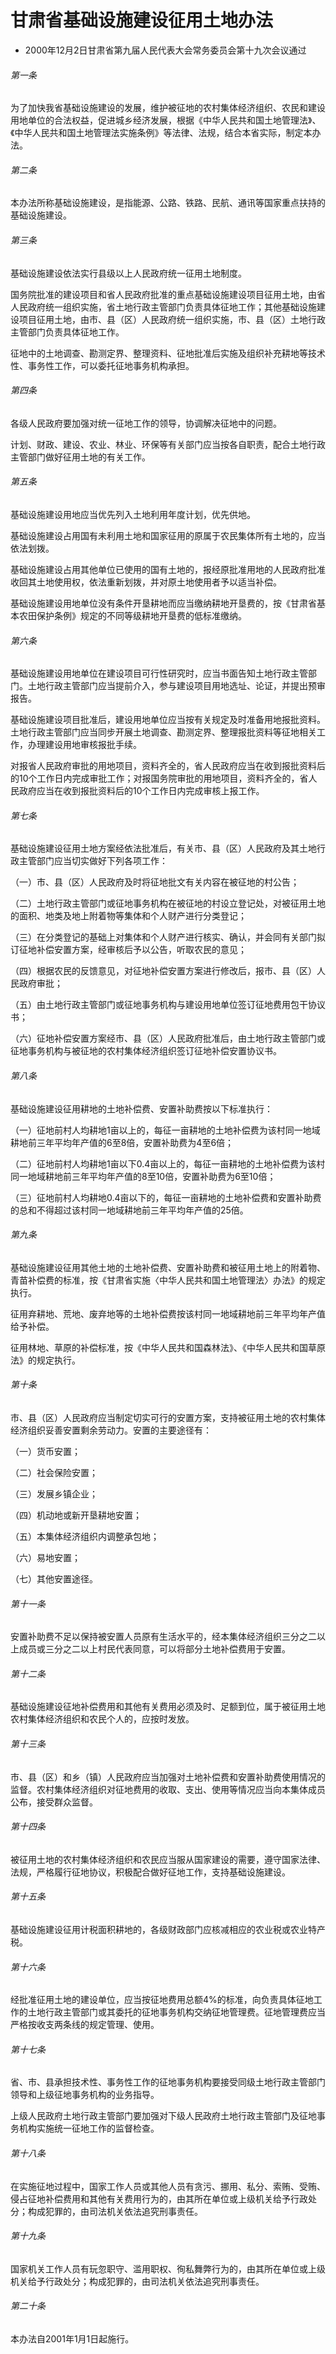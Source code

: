# 甘肃省基础设施建设征用土地办法

- 2000年12月2日甘肃省第九届人民代表大会常务委员会第十九次会议通过

<!-- INFO END -->

###### 第一条

为了加快我省基础设施建设的发展，维护被征地的农村集体经济组织、农民和建设用地单位的合法权益，促进城乡经济发展，根据《中华人民共和国土地管理法》、《中华人民共和国土地管理法实施条例》等法律、法规，结合本省实际，制定本办法。

###### 第二条

本办法所称基础设施建设，是指能源、公路、铁路、民航、通讯等国家重点扶持的基础设施建设。

###### 第三条

基础设施建设依法实行县级以上人民政府统一征用土地制度。

国务院批准的建设项目和省人民政府批准的重点基础设施建设项目征用土地，由省人民政府统一组织实施，省土地行政主管部门负责具体征地工作；其他基础设施建设项目征用土地，由市、县（区）人民政府统一组织实施，市、县（区）土地行政主管部门负责具体征地工作。

征地中的土地调查、勘测定界、整理资料、征地批准后实施及组织补充耕地等技术性、事务性工作，可以委托征地事务机构承担。

###### 第四条

各级人民政府要加强对统一征地工作的领导，协调解决征地中的问题。

计划、财政、建设、农业、林业、环保等有关部门应当按各自职责，配合土地行政主管部门做好征用土地的有关工作。

###### 第五条

基础设施建设用地应当优先列入土地利用年度计划，优先供地。

基础设施建设占用国有未利用土地和国家征用的原属于农民集体所有土地的，应当依法划拨。

基础设施建设占用其他单位已使用的国有土地的，报经原批准用地的人民政府批准收回其土地使用权，依法重新划拨，并对原土地使用者予以适当补偿。

基础设施建设用地单位没有条件开垦耕地而应当缴纳耕地开垦费的，按《甘肃省基本农田保护条例》规定的不同等级耕地开垦费的低标准缴纳。

###### 第六条

基础设施建设用地单位在建设项目可行性研究时，应当书面告知土地行政主管部门。土地行政主管部门应当提前介入，参与建设项目用地选址、论证，并提出预审报告。

基础设施建设项目批准后，建设用地单位应当按有关规定及时准备用地报批资料。土地行政主管部门应当同步开展土地调查、勘测定界、整理报批资料等征地相关工作，办理建设用地审核报批手续。

对报省人民政府审批的用地项目，资料齐全的，省人民政府应当在收到报批资料后的10个工作日内完成审批工作；对报国务院审批的用地项目，资料齐全的，省人民政府应当在收到报批资料后的10个工作日内完成审核上报工作。

###### 第七条

基础设施建设征用土地方案经依法批准后，有关市、县（区）人民政府及其土地行政主管部门应当切实做好下列各项工作：

（一）市、县（区）人民政府及时将征地批文有关内容在被征地的村公告；

（二）土地行政主管部门或征地事务机构在被征地的村设立登记处，对被征用土地的面积、地类及地上附着物等集体和个人财产进行分类登记；

（三）在分类登记的基础上对集体和个人财产进行核实、确认，并会同有关部门拟订征地补偿安置方案，经审核后予以公告，听取农民的意见；

（四）根据农民的反馈意见，对征地补偿安置方案进行修改后，报市、县（区）人民政府审批；

（五）由土地行政主管部门或征地事务机构与建设用地单位签订征地费用包干协议书；

（六）征地补偿安置方案经市、县（区）人民政府批准后，由土地行政主管部门或征地事务机构与被征地的农村集体经济组织签订征地补偿安置协议书。

###### 第八条

基础设施建设征用耕地的土地补偿费、安置补助费按以下标准执行：

（一）征地前村人均耕地1亩以上的，每征一亩耕地的土地补偿费为该村同一地域耕地前三年平均年产值的6至8倍，安置补助费为4至6倍；

（二）征地前村人均耕地1亩以下0.4亩以上的，每征一亩耕地的土地补偿费为该村同一地域耕地前三年平均年产值的8至10倍，安置补助费为6至10倍；

（三）征地前村人均耕地0.4亩以下的，每征一亩耕地的土地补偿费和安置补助费的总和不得超过该村同一地域耕地前三年平均年产值的25倍。

###### 第九条

基础设施建设征用其他土地的土地补偿费、安置补助费和被征用土地上的附着物、青苗补偿费的标准，按《甘肃省实施〈中华人民共和国土地管理法〉办法》的规定执行。

征用弃耕地、荒地、废弃地等的土地补偿费按该村同一地域耕地前三年平均年产值给予补偿。

征用林地、草原的补偿标准，按《中华人民共和国森林法》、《中华人民共和国草原法》的规定执行。

###### 第十条

市、县（区）人民政府应当制定切实可行的安置方案，支持被征用土地的农村集体经济组织妥善安置剩余劳动力。安置的主要途径有：

（一）货币安置；

（二）社会保险安置；

（三）发展乡镇企业；

（四）机动地或新开垦耕地安置；

（五）本集体经济组织内调整承包地；

（六）易地安置；

（七）其他安置途径。

###### 第十一条

安置补助费不足以保持被安置人员原有生活水平的，经本集体经济组织三分之二以上成员或三分之二以上村民代表同意，可以将部分土地补偿费用于安置。

###### 第十二条

基础设施建设征地补偿费用和其他有关费用必须及时、足额到位，属于被征用土地农村集体经济组织和农民个人的，应按时发放。

###### 第十三条

市、县（区）和乡（镇）人民政府应当加强对土地补偿费和安置补助费使用情况的监督。农村集体经济组织对征地费用的收取、支出、使用等情况应当向本集体成员公布，接受群众监督。

###### 第十四条

被征用土地的农村集体经济组织和农民应当服从国家建设的需要，遵守国家法律、法规，严格履行征地协议，积极配合做好征地工作，支持基础设施建设。

###### 第十五条

基础设施建设征用计税面积耕地的，各级财政部门应核减相应的农业税或农业特产税。

###### 第十六条

经批准征用土地的建设单位，应当按征地费用总额4%的标准，向负责具体征地工作的土地行政主管部门或其委托的征地事务机构交纳征地管理费。征地管理费应当严格按收支两条线的规定管理、使用。

###### 第十七条

省、市、县承担技术性、事务性工作的征地事务机构要接受同级土地行政主管部门领导和上级征地事务机构的业务指导。

上级人民政府土地行政主管部门要加强对下级人民政府土地行政主管部门及征地事务机构实施统一征地工作的监督检查。

###### 第十八条

在实施征地过程中，国家工作人员或其他人员有贪污、挪用、私分、索贿、受贿、侵占征地补偿费用和其他有关费用行为的，由其所在单位或上级机关给予行政处分；构成犯罪的，由司法机关依法追究刑事责任。

###### 第十九条

国家机关工作人员有玩忽职守、滥用职权、徇私舞弊行为的，由其所在单位或上级机关给予行政处分；构成犯罪的，由司法机关依法追究刑事责任。

###### 第二十条

本办法自2001年1月1日起施行。
